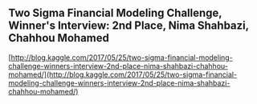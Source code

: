 ## Two Sigma Financial Modeling Challenge, Winner's Interview: 2nd Place, Nima Shahbazi, Chahhou Mohamed
  
  [http://blog.kaggle.com/2017/05/25/two-sigma-financial-modeling-challenge-winners-interview-2nd-place-nima-shahbazi-chahhou-mohamed/](http://blog.kaggle.com/2017/05/25/two-sigma-financial-modeling-challenge-winners-interview-2nd-place-nima-shahbazi-chahhou-mohamed/)